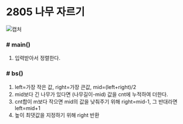 # 2805 나무 자르기

![캡처](https://user-images.githubusercontent.com/72604908/189536094-fe3285b2-9e88-4be3-b53c-da41db6ac1a4.PNG)

### # main()
1. 입력받아서 정렬한다.

### # bs()
1. left=가장 작은 값, right=가장 큰값, mid=(left+right)/2
2. mid보다 긴 나무가 있다면 (나무길이-mid) 값을 cnt에 누적하여 더한다.
3. cnt합이 m보다 작으면 mid의 값을 낮춰주기 위해 right=mid-1, 그 반대라면 left=mid+1
4. 높이 최댓값을 지정하기 위해 right 반환
